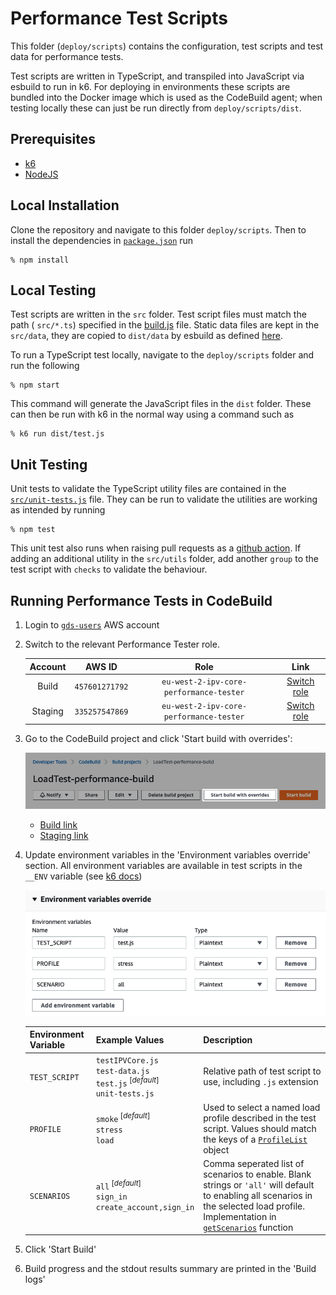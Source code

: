 # Performance Test Scripts

This folder (`deploy/scripts`) contains the configuration, test scripts and test data for performance tests.

Test scripts are written in TypeScript, and transpiled into JavaScript via esbuild to run in k6. For deploying in environments these scripts are bundled into the Docker image which is used as the CodeBuild agent; when testing locally these can just be run directly from `deploy/scripts/dist`.

## Prerequisites

- [k6](https://k6.io/docs/getting-started/installation)
- [NodeJS](https://nodejs.org/en/download/)

## Local Installation
Clone the repository and navigate to this folder `deploy/scripts`. Then to install the dependencies in [`package.json`](package.json) run

```console
% npm install
```

## Local Testing
Test scripts are written in the `src` folder. Test script files must match the path ( `src/*.ts`) specified in the [build.js](build.js#L7) file. Static data files are kept in the `src/data`, they are copied to `dist/data` by esbuild as defined [here](build.js#L18-L25).

To run a TypeScript test locally, navigate to the `deploy/scripts` folder and run the following

```console
% npm start
```
This command will generate the JavaScript files in the `dist` folder. These can then be run with k6 in the normal way using a command such as

```console
% k6 run dist/test.js
```

## Unit Testing
Unit tests to validate the TypeScript utility files are contained in the [`src/unit-tests.js`](src/unit-tests.ts) file. They can be run to validate the utilities are working as intended by running

```console
% npm test
```

This unit test also runs when raising pull requests as a [github action](../../.github/workflows/push.yml). If adding an additional utility in the `src/utils` folder, add another `group` to the test script with `checks` to validate the behaviour.

## Running Performance Tests in CodeBuild
1.  Login to [`gds-users`](https://gds-users.signin.aws.amazon.com/console) AWS account

2. Switch to the relevant Performance Tester role.

    |Account|AWS ID|Role|Link|
    |:-:|:-:|:-:|:-:|
    |Build|`457601271792`|`eu-west-2-ipv-core-performance-tester`|[Switch role](https://signin.aws.amazon.com/switchrole?roleName=eu-west-2-ipv-core-performance-tester&account=457601271792)|
    |Staging|`335257547869`|`eu-west-2-ipv-core-performance-tester`|[Switch role](https://signin.aws.amazon.com/switchrole?roleName=eu-west-2-ipv-core-performance-tester&account=335257547869)|

3. Go to the CodeBuild project and click 'Start build with overrides':

    !['Start build with overrides' button](docs/start-build-with-overrides.png)

    - [Build link](https://eu-west-2.console.aws.amazon.com/codesuite/codebuild/457601271792/projects/LoadTest-performance-build/builds/start?region=eu-west-2)
    - [Staging link](https://eu-west-2.console.aws.amazon.com/codesuite/codebuild/335257547869/projects/LoadTest-performance-build/builds/start?region=eu-west-2)

4. Update environment variables in the 'Environment variables override' section. All environment variables are available in test scripts in the `__ENV` variable (see [k6 docs](https://k6.io/docs/using-k6/environment-variables/))

    !['Environment variables override' section](docs/environment-variables-override.png)

    |Environment Variable|Example Values|Description|
    |-|-|-|
    |`TEST_SCRIPT`|`testIPVCore.js`</br>`test-data.js`</br>`test.js`<sup> [_default_]</sup></br>`unit-tests.js`|Relative path of test script to use, including `.js` extension|
    |`PROFILE`|`smoke`<sup> [_default_]</sup></br>`stress`</br>`load`|Used to select a named load profile described in the test script. Values should match the keys of a [`ProfileList`](src/utils/config/load-profiles.ts#L4) object|
    |`SCENARIOS`|`all`<sup> [_default_]</sup></br>`sign_in`</br>`create_account,sign_in`|Comma seperated list of scenarios to enable. Blank strings or `'all'` will default to enabling all scenarios in the selected load profile. Implementation in [`getScenarios`](src/utils/config/load-profiles.ts#L27-L36) function|

5. Click 'Start Build'

6. Build progress and the stdout results summary are printed in the 'Build logs'
